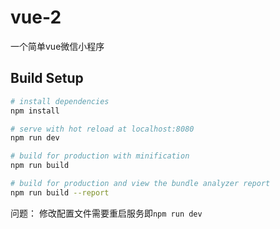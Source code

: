 # vue-2
一个简单vue微信小程序

## Build Setup

``` bash
# install dependencies
npm install

# serve with hot reload at localhost:8080
npm run dev

# build for production with minification
npm run build

# build for production and view the bundle analyzer report
npm run build --report
```

问题：
修改配置文件需要重启服务即`npm run dev`
